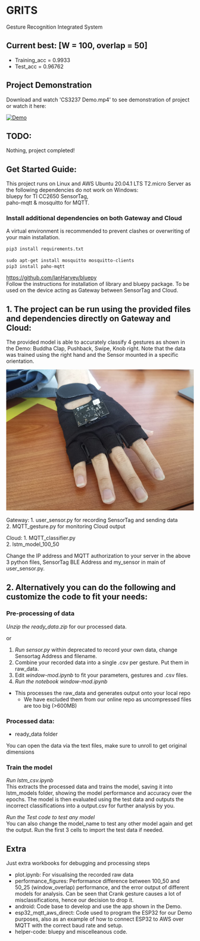 # GRITS
Gesture Recognition Integrated System

## Current best: [W = 100, overlap = 50]
- Training_acc = 0.9933
- Test_acc = 0.96762

## Project Demonstration
Download and watch 'CS3237 Demo.mp4' to see demonstration of project or watch it here:

[![Demo](https://img.youtube.com/vi/p4g2anqCnGA/maxresdefault.jpg)](https://youtu.be/p4g2anqCnGA)

## TODO:
Nothing, project completed!

## Get Started Guide:
This project runs on Linux and AWS Ubuntu 20.04.1 LTS T2.micro Server as the following dependencies do not work on Windows:  
bluepy for TI CC2650 SensorTag,  
paho-mqtt & mosquitto for MQTT.

### Install additional dependencies on both Gateway and Cloud
A virtual environment is recommended to prevent clashes or overwriting of your main installation.
```python
pip3 install requirements.txt
```

```
sudo apt-get install mosquitto mosquitto-clients
pip3 install paho-mqtt
```

https://github.com/IanHarvey/bluepy  
Follow the instructions for installation of library and bluepy package. To be used on the device acting as Gateway between SensorTag and Cloud.

## 1. The project can be run using the provided files and dependencies directly on Gateway and Cloud:
The provided model is able to accurately classify 4 gestures as shown in the Demo: Buddha Clap, Pushback, Swipe, Knob right. Note that the data was trained using the right hand and the Sensor mounted in a specific orientation.

![Glove sensor mount](performance_figures/glove_sensor_mount.jpg)

Gateway: 1. user_sensor.py for recording SensorTag and sending data  
2. MQTT_gesture.py for monitoring Cloud output

Cloud: 1. MQTT_classifier.py  
2. lstm_model_100_50

Change the IP address and MQTT authorization to your server in the above 3 python files, SensorTag BLE Address and my_sensor in main of user_sensor.py.

## 2. Alternatively you can do the following and customize the code to fit your needs:
### Pre-processing of data
*Unzip the ready_data.zip* for our processed data.

or

1. *Run sensor.py* within deprecated to record your own data, change Sensortag Address and filename.
2. Combine your recorded data into a single .csv per gesture. Put them in raw_data.
3. Edit *window-mod.ipynb* to fit your parameters, gestures and .csv files.
4. *Run the notebook window-mod.ipynb*
- This processes the raw_data and generates output onto your local repo
    - We have excluded them from our online repo as uncompressed files are too big (>600MB)

### Processed data:
- ready_data folder 

You can open the data via the text files, make sure to unroll to get original dimensions

### Train the model
*Run lstm_csv.ipynb*  
This extracts the processed data and trains the model, saving it into lstm_models folder, showing the model performance and accuracy over the epochs. The model is then evaluated using the test data and outputs the incorrect classifications into a output.csv for further analysis by you.

*Run the Test code to test any model*  
You can also change the model_name to test any other model again and get the output. Run the first 3 cells to import the test data if needed.



## Extra
Just extra workbooks for debugging and processing steps  
- plot.ipynb: For visualising the recorded raw data  
- performance_figures: Performance difference between 100_50 and 50_25 (window_overlap) performance, and the error output of different models for analysis. Can be seen that Crank gesture causes a lot of misclassifications, hence our decision to drop it.  
- android: Code base to develop and use the app shown in the Demo.  
- esp32_mqtt_aws_direct: Code used to program the ESP32 for our Demo purposes, also as an example of how to connect ESP32 to AWS over MQTT with the correct baud rate and setup.  
- helper-code: bluepy and miscelleanous code.